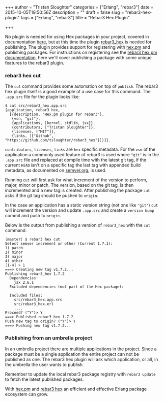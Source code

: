 +++
author = "Tristan Sloughter"
categories = ["Erlang", "rebar3"]
date = 2015-10-05T19:50:56Z
description = ""
draft = false
slug = "rebar3-hex-plugin"
tags = ["Erlang", "rebar3"]
title = "Rebar3 Hex Plugin"

+++

No plugin is needed for using Hex packages in your project, covered in documentation [here](http://www.rebar3.org/docs/dependencies#package-manager-dependencies), but at this time the plugin [rebar3_hex](https://hex.pm/packages/rebar3_hex) is needed for publishing. The plugin provides support for registering with [hex.pm](http://hex.pm) and publishing packages. For instructions on registering see the [rebar3 hex.pm documentation](https://hex.pm/docs/rebar3_publish), here we'll cover publishing a package with some unique features to the rebar3 plugin.

### rebar3 hex cut

The `cut` command provides some automation on top of `publish`. The rebar3 hex plugin itself is a good example of a use case for this command. The `.app.src` file for the plugin looks like:

```
$ cat src/rebar3_hex.app.src 
{application, rebar3_hex,
  [{description, "Hex.pm plugin for rebar3"},
   {vsn, "git"},
   {applications, [kernel, stdlib, jsx]},
   {contributors, ["Tristan Sloughter"]},
   {licenses, ["MIT"]},
   {links, [{"Github", "https://github.com/tsloughter/rebar3_hex"}]}]}.

```

`contributors`, `licenses`, `links` are `hex` specific metadata. For the `vsn` of the application a commonly used feature of rebar3 is used where `"git"` is in the `.app.src` file and replaced at compile time with the latest git tag, if the current `HEAD` isn't on a specific tag the last tag with appended build metadata, as documented on [semver.org](http://semver.org/), is used.

Running `cut` will first ask for what increment of the version to perform, major, minor or patch. The version, based on the git tag, is then incremented and a new tag is created. After publishing the package `cut` asks if the git tag should be pushed to `origin`. 

In the case an application has a static version string (not one like `"git"`) `cut` will increment the version and update `.app.src` and create a `version bump` commit and push to `origin`. 

Below is the output from publishing a version of `rebar3_hex` with the `cut` command:

```
(master) $ rebar3 hex cut             
Select semver increment or other (Current 1.7.1):
1) patch
2) minor
3) major
4) other
[1-4] > 1
===> Creating new tag v1.7.2...
Publishing rebar3_hex 1.7.2
  Dependencies:
    jsx 2.6.1
  Excluded dependencies (not part of the Hex package):
    
  Included files:
    src/rebar3_hex.app.src
    src/rebar3_hex.erl
    ....
Proceed? ("Y")> Y
===> Published rebar3_hex 1.7.2
Push new tag to origin? ("Y")> Y
===> Pushing new tag v1.7.2...
```

### Publishing from an umbrella project

In an umbrella project there are multiple applications in the project. Since a package must be a single application the entire project can not be published as one. The rebar3 hex plugin will ask which application, or all, in the umbrella the user wants to publish. 

Remember to update the local rebar3 package registry with `rebar3 update` to fetch the latest published packages.

With [hex.pm](http://hex.pm) and [rebar3 hex](https://hex.pm/docs/rebar3_publish) an efficient and effective Erlang package ecosystem can grow.

